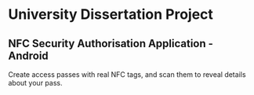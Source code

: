 # University Dissertation Project
## NFC Security Authorisation Application - Android

Create access passes with real NFC tags, and scan them to reveal details about your pass.
